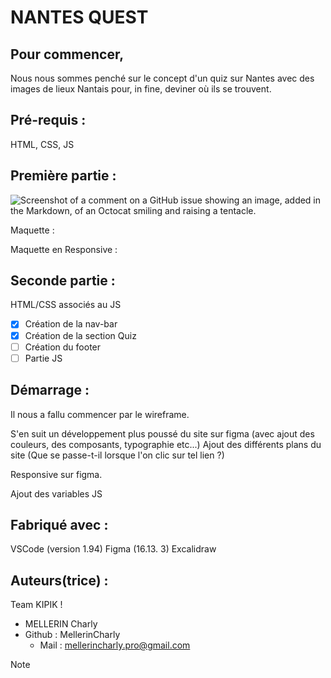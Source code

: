 # NANTES QUEST


## Pour commencer,

Nous nous sommes penché sur le concept d'un quiz sur Nantes avec des images de lieux Nantais pour, in fine, deviner où ils se trouvent.

## Pré-requis :

HTML, CSS, JS


## Première partie :

![Screenshot of a comment on a GitHub issue showing an image, added in the Markdown, of an Octocat smiling and raising a tentacle.]([https://myoctocat.com/assets/images/base-octocat.svg](https://i.ibb.co/nRnfrL2/Capture-d-e-cran-2024-10-10-a-15-14-23.png))

Maquette :

Maquette en Responsive :


## Seconde partie :


HTML/CSS associés au JS

- [x] Création de la nav-bar
- [x] Création de la section Quiz
- [ ] Création du footer
- [ ] Partie JS

## Démarrage :

Il nous a fallu commencer par le wireframe.

S'en suit un développement plus poussé du site sur figma (avec ajout des couleurs, des composants, typographie etc...)
Ajout des différents plans du site (Que se passe-t-il lorsque l'on clic sur tel lien ?)

Responsive sur figma.

Ajout des variables JS


## Fabriqué avec :


VSCode (version 1.94)
Figma (16.13. 3)
Excalidraw

## Auteurs(trice) :


Team KIPIK !

- MELLERIN Charly
- Github : MellerinCharly
  - Mail : mellerincharly.pro@gmail.com


> [!NOTE]
> 

